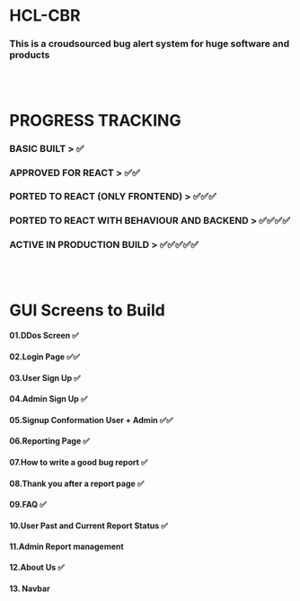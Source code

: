 # HCL-CBR

### This is a croudsourced bug alert system for huge software and products

<br/>
<br/>

# PROGRESS TRACKING

### BASIC BUILT                                      > ✅

### APPROVED FOR REACT                               > ✅✅

### PORTED TO REACT (ONLY FRONTEND)                  > ✅✅✅

### PORTED TO REACT WITH BEHAVIOUR AND BACKEND       > ✅✅✅✅

### ACTIVE IN PRODUCTION BUILD                       > ✅✅✅✅✅

<br/>
<br/>

# GUI Screens to Build

#### 01.DDos Screen     ✅

#### 02.Login Page      ✅✅

#### 03.User Sign Up   ✅

#### 04.Admin Sign Up   ✅

#### 05.Signup Conformation User + Admin  ✅✅

#### 06.Reporting Page      ✅

#### 07.How to write a good bug report  ✅

#### 08.Thank you after a report page  ✅

#### 09.FAQ     ✅

#### 10.User Past and Current Report Status ✅

#### 11.Admin Report management

#### 12.About Us      ✅

#### 13. Navbar
